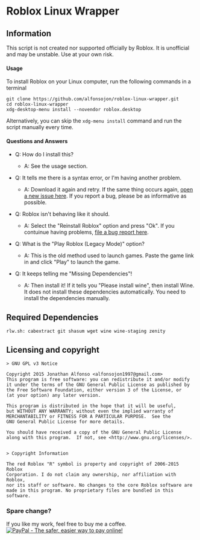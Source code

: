 # Roblox Linux Wrapper

## Information
This script is not created nor supported officially by Roblox. It is unofficial and may be unstable. Use at your own risk.

#### Usage

To install Roblox on your Linux computer, run the following commands in a terminal
```
git clone https://github.com/alfonsojon/roblox-linux-wrapper.git
cd roblox-linux-wrapper
xdg-desktop-menu install --novendor roblox.desktop
```
Alternatively, you can skip the `xdg-menu install` command and run the script manually every time.

#### Questions and Answers

* Q: How do I install this?
  * A: See the usage section.

* Q: It tells me there is a syntax error, or I'm having another problem.
  * A: Download it again and retry. If the same thing occurs again, [open a new issue here][1]. If you report a bug, please be as informative as possible.

* Q: Roblox isn't behaving like it should.
  * A: Select the "Reinstall Roblox" option and press "Ok". If you contuinue having problems, [file a bug report here][1].

* Q: What is the "Play Roblox (Legacy Mode)" option?
  * A: This is the old method used to launch games. Paste the game link in and click "Play" to launch the game.

* Q: It keeps telling me "Missing Dependencies"!
  * A: Then install it! If it tells you "Please install wine", then install Wine. It does not install these dependencies automatically. You need to install the dependencies manually.


## Required Dependencies

    rlw.sh: cabextract git shasum wget wine wine-staging zenity

  [1]: https://github.com/alfonsojon/roblox-linux-wrapper/issues

## Licensing and copyright

    > GNU GPL v3 Notice
    
    Copyright 2015 Jonathan Alfonso <alfonsojon1997@gmail.com>
    This program is free software: you can redistribute it and/or modify
    it under the terms of the GNU General Public License as published by
    the Free Software Foundation, either version 3 of the License, or
    (at your option) any later version.
    
    This program is distributed in the hope that it will be useful,
    but WITHOUT ANY WARRANTY; without even the implied warranty of
    MERCHANTABILITY or FITNESS FOR A PARTICULAR PURPOSE.  See the
    GNU General Public License for more details.
    
    You should have received a copy of the GNU General Public License
    along with this program.  If not, see <http://www.gnu.org/licenses/>.
    
    
    > Copyright Information
    
    The red Roblox "R" symbol is property and copyright of 2006-2015 Roblox
    Corporation. I do not claim any ownership, nor affiliation with Roblox,
    nor its staff or software. No changes to the core Roblox software are
    made in this program. No proprietary files are bundled in this software.

### Spare change?
If you like my work, feel free to buy me a coffee.
[![PayPal - The safer, easier way to pay online!](https://www.paypalobjects.com/en_US/i/btn/btn_donateCC_LG.gif)](https://www.paypal.com/cgi-bin/webscr?cmd=_s-xclick&hosted_button_id=4LPXB3QJWVFQ6)
